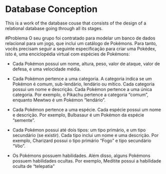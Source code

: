 # Database Conception
This is a work of the database couse that consists of the design of a relational database going through all its stages.

#Problema
O seu grupo foi contratado para modelar um banco de dados relacional
para um jogo, que inclui um catálogo de Pokémons. Para tanto, vocês precisam
seguir a seguinte especificação para criar uma Pokédex, isto é, uma enciclopédia
virtual com espécies de Pokémons:

- Cada Pokémon possui um nome, altura, peso, valor de ataque, valor de
defesa, e uma velocidade média.

- Cada Pokémon pertence a uma categoria. A categoria indica se um Pokémon
é comum, sub-lendário, lendário ou mítico. Cada categoria possui um nome e
descrição. Cada Pokémon pertence a uma única categoria. Por exemplo, o
Pikachu pertence a categoria “comum”, enquanto Mewtwo é um Pokémon
“lendário”.

- Cada Pokémon pertence a uma espécie. Cada espécie possui um nome e
descrição. Por exemplo, Bulbasaur é um Pokémon da espécie “semente”.

- Cada Pokémon possui até dois tipos: um tipo primário, e um tipo secundário
(se existir). Cada tipo inclui um nome e uma descrição. Por exemplo,
Charizard possui o tipo primário “Fogo” e tipo secundário “Vôo”.

- Os Pokémons possuem habilidades. Além disso, alguns Pokémons possuem
habilidades ocultas. Por exemplo, Meditite possui a habilidade oculta de
“telepatia”
